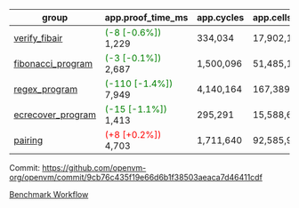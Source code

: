 | group | app.proof_time_ms | app.cycles | app.cells_used | leaf.proof_time_ms | leaf.cycles | leaf.cells_used |
| -- | -- | -- | -- | -- | -- | -- |
| [verify_fibair](https://github.com/openvm-org/openvm/blob/benchmark-results/benchmarks-pr/1470/verify_fibair-9cb76c435f19e66d6b1f38503aeaca7d46411cdf.md) |<span style='color: green'>(-8 [-0.6%])</span> 1,229 |  334,034 |  17,902,105 |- | - | - |
| [fibonacci_program](https://github.com/openvm-org/openvm/blob/benchmark-results/benchmarks-pr/1470/fibonacci-9cb76c435f19e66d6b1f38503aeaca7d46411cdf.md) |<span style='color: green'>(-3 [-0.1%])</span> 2,687 |  1,500,096 |  51,485,167 |- | - | - |
| [regex_program](https://github.com/openvm-org/openvm/blob/benchmark-results/benchmarks-pr/1470/regex-9cb76c435f19e66d6b1f38503aeaca7d46411cdf.md) |<span style='color: green'>(-110 [-1.4%])</span> 7,949 |  4,140,164 |  167,389,450 |- | - | - |
| [ecrecover_program](https://github.com/openvm-org/openvm/blob/benchmark-results/benchmarks-pr/1470/ecrecover-9cb76c435f19e66d6b1f38503aeaca7d46411cdf.md) |<span style='color: green'>(-15 [-1.1%])</span> 1,413 |  295,291 |  15,588,656 |- | - | - |
| [pairing](https://github.com/openvm-org/openvm/blob/benchmark-results/benchmarks-pr/1470/pairing-9cb76c435f19e66d6b1f38503aeaca7d46411cdf.md) |<span style='color: red'>(+8 [+0.2%])</span> 4,703 |  1,711,640 |  92,585,975 |- | - | - |


Commit: https://github.com/openvm-org/openvm/commit/9cb76c435f19e66d6b1f38503aeaca7d46411cdf

[Benchmark Workflow](https://github.com/openvm-org/openvm/actions/runs/13911498312)
